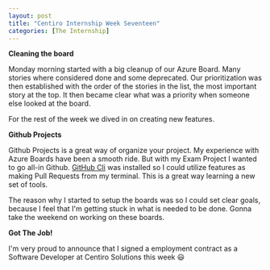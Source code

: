 ```yaml
---
layout: post
title: "Centiro Internship Week Seventeen"
categories: [The Internship]
---
```


**Cleaning the board**

Monday morning started with a big cleanup of our Azure Board. Many stories where considered done and some deprecated.
Our prioritization was then established with the order of the stories in the list, the most important story at the top.
It then became clear what was a priority when someone else looked at the board.

For the rest of the week we dived in on creating new features.

**Github Projects**

Github Projects is a great way of organize your project. My experience with Azure Boards have been a smooth ride. But with my Exam Project I wanted to go all-in Github.
[GitHub Cli](https://github.com/cli/cli) was installed so I could utilize features as making Pull Requests from my terminal. This is a great way learning a new set of tools.

The reason why I started to setup the boards was so I could set clear goals, because I feel that I'm getting stuck in what is needed to be done. Gonna take the weekend on working on these boards.

**Got The Job!**

I'm very proud to announce that I signed a employment contract as a Software Developer at Centiro Solutions this week :smiley:
